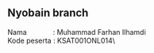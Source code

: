 ## Nyobain branch
Nama &ensp;&ensp;&ensp;&ensp;&ensp;&ensp;&ensp;: Muhammad Farhan Ilhamdi\
Kode peserta : KSAT001ONL014\

